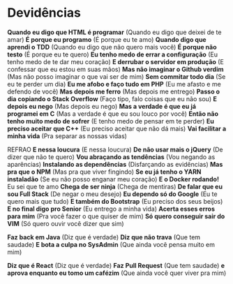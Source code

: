 # Devidências

**Quando eu digo que HTML é programar** (Quando eu digo que deixei de te amar)
**É porque eu programo** (É porque eu te amo)
**Quando digo que aprendi o TDD** (Quando eu digo que não quero mais você)
**É porque não testo** (É porque eu te quero)
**Eu tenho medo de errar a configuração** (Eu tenho medo de te dar meu coração)
**E derrubar o servidor em produção** (E confessar que eu estou em suas mãos)
**Mas não imaginar o Github verdim** (Mas não posso imaginar o que vai ser de mim)
**Sem commitar todo dia** (Se eu te perder um dia)
**Eu me afobo e faço tudo em PHP** (Eu me afasto e me defendo de você)
**Mas depois me ferro** (Mas depois me entrego)
**Passo o dia copiando o Stack Overflow** (Faço tipo, falo coisas que eu não sou)
**E depois eu nego** (Mas depois eu nego)
**Mas a verdade é que eu já programei em C** (Mas a verdade é que eu sou louco por você)
**Então não tenho muito medo de sofrer** (E tenho medo de pensar em te perder)
**Eu preciso aceitar que C++** (Eu preciso aceitar que não dá mais)
**Vai facilitar a minha vida** (Pra separar as nossas vidas)

REFRAO
**E nessa loucura** (E nessa loucura)
**De não usar mais o jQuery** (De dizer que não te quero)
**Vou abraçando as tendências** (Vou negando as aparências)
**Instalando as dependências** (Disfarçando as evidências)
**Mas pra que o NPM** (Mas pra que viver fingindo)
**Se eu já tenho o YARN instaladão** (Se eu não posso enganar meu coração)
**E o Docker rodando!** Eu sei que te amo
**Chega de ser ninja** (Chega de mentiras)
**De falar que eu sou Full Stack** (De negar o meu desejo)
**Eu dependo só do Google** (Eu te quero mais que tudo)
**E também do Bootstrap** (Eu preciso dos seus beijos)
**E no final digo pro Senior** (Eu entrego a minha vida)
**Acerta esses erros para mim** (Pra você fazer o que quiser de mim)
**Só quero conseguir sair do VIM** (Só quero ouvir você dizer que sim)

**Faz back em Java** (Diz que é verdade)
**Diz que não trava** (Que tem saudade)
**E bota a culpa no SysAdmin** (Que ainda você pensa muito em mim)

**Diz que é React** (Diz que é verdade)
**Faz Pull Request** (Que tem saudade)
**e aprova enquanto eu tomo um cafézim** (Que ainda você quer viver pra mim)
